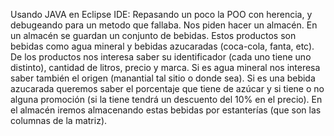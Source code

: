 Usando JAVA en Eclipse IDE: Repasando un poco la POO con herencia, y debugeando para un metodo que fallaba. Nos piden hacer un almacén. En un almacén se guardan un conjunto de bebidas. Estos productos son bebidas como agua mineral y bebidas azucaradas (coca-cola, fanta, etc). De los productos nos interesa saber su identificador (cada uno tiene uno distinto), cantidad de litros, precio y marca. Si es agua mineral nos interesa saber también el origen (manantial tal sitio o donde sea). Si es una bebida azucarada queremos saber el porcentaje que tiene de azúcar y si tiene o no alguna promoción (si la tiene tendrá un descuento del 10% en el precio). En el almacén iremos almacenando estas bebidas por estanterías (que son las columnas de la matriz).

